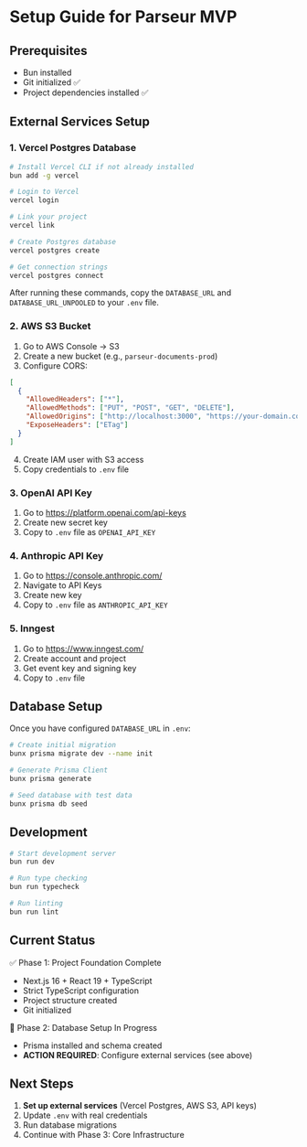 # Setup Guide for Parseur MVP

## Prerequisites
- Bun installed
- Git initialized ✅
- Project dependencies installed ✅

## External Services Setup

### 1. Vercel Postgres Database

```bash
# Install Vercel CLI if not already installed
bun add -g vercel

# Login to Vercel
vercel login

# Link your project
vercel link

# Create Postgres database
vercel postgres create

# Get connection strings
vercel postgres connect
```

After running these commands, copy the `DATABASE_URL` and `DATABASE_URL_UNPOOLED` to your `.env` file.

### 2. AWS S3 Bucket

1. Go to AWS Console → S3
2. Create a new bucket (e.g., `parseur-documents-prod`)
3. Configure CORS:
```json
[
  {
    "AllowedHeaders": ["*"],
    "AllowedMethods": ["PUT", "POST", "GET", "DELETE"],
    "AllowedOrigins": ["http://localhost:3000", "https://your-domain.com"],
    "ExposeHeaders": ["ETag"]
  }
]
```
4. Create IAM user with S3 access
5. Copy credentials to `.env` file

### 3. OpenAI API Key

1. Go to https://platform.openai.com/api-keys
2. Create new secret key
3. Copy to `.env` file as `OPENAI_API_KEY`

### 4. Anthropic API Key

1. Go to https://console.anthropic.com/
2. Navigate to API Keys
3. Create new key
4. Copy to `.env` file as `ANTHROPIC_API_KEY`

### 5. Inngest

1. Go to https://www.inngest.com/
2. Create account and project
3. Get event key and signing key
4. Copy to `.env` file

## Database Setup

Once you have configured `DATABASE_URL` in `.env`:

```bash
# Create initial migration
bunx prisma migrate dev --name init

# Generate Prisma Client
bunx prisma generate

# Seed database with test data
bunx prisma db seed
```

## Development

```bash
# Start development server
bun run dev

# Run type checking
bun run typecheck

# Run linting
bun run lint
```

## Current Status

✅ Phase 1: Project Foundation Complete
- Next.js 16 + React 19 + TypeScript
- Strict TypeScript configuration
- Project structure created
- Git initialized

🔄 Phase 2: Database Setup In Progress
- Prisma installed and schema created
- **ACTION REQUIRED**: Configure external services (see above)

## Next Steps

1. **Set up external services** (Vercel Postgres, AWS S3, API keys)
2. Update `.env` with real credentials
3. Run database migrations
4. Continue with Phase 3: Core Infrastructure
